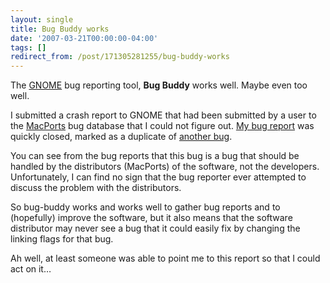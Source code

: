```yaml
---
layout: single
title: Bug Buddy works
date: '2007-03-21T00:00:00-04:00'
tags: []
redirect_from: /post/171305281255/bug-buddy-works
---
```

The [GNOME](http://www.gnome.org/) bug reporting tool, __Bug Buddy__ works well. Maybe even too well.

I submitted a crash report to GNOME that had been submitted by a user to the [MacPorts](http://www.macports.org/) bug database that I could not figure out. [My bug report](http://bugzilla.gnome.org/show_bug.cgi?id=419939) was quickly closed, marked as a duplicate of [another bug](http://bugzilla.gnome.org/show_bug.cgi?id=411791).

You can see from the bug reports that this bug is a bug that should be handled by the distributors (MacPorts) of the software, not the developers. Unfortunately, I can find no sign that the bug reporter ever attempted to discuss the problem with the distributors.

So bug-buddy works and works well to gather bug reports and to (hopefully) improve the software, but it also means that the software distributor may never see a bug that it could easily fix by changing the linking flags for that bug.

Ah well, at least someone was able to point me to this report so that I could act on it&hellip;
